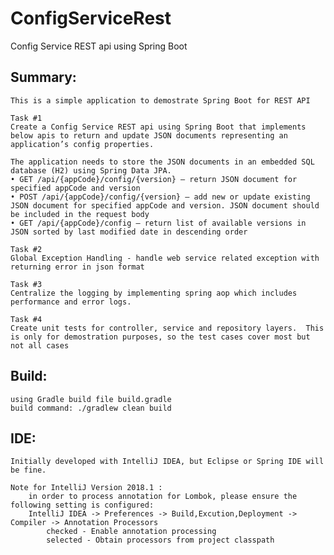 # ConfigServiceRest
Config Service REST api using Spring Boot

## Summary:

    This is a simple application to demostrate Spring Boot for REST API
    
    Task #1
    Create a Config Service REST api using Spring Boot that implements below apis to return and update JSON documents representing an application’s config properties.
    
    The application needs to store the JSON documents in an embedded SQL database (H2) using Spring Data JPA.
    • GET /api/{appCode}/config/{version} – return JSON document for specified appCode and version
    • POST /api/{appCode}/config/{version} – add new or update existing JSON document for specified appCode and version. JSON document should be included in the request body
    • GET /api/{appCode}/config – return list of available versions in JSON sorted by last modified date in descending order

    Task #2
    Global Exception Handling - handle web service related exception with returning error in json format
    
    Task #3
    Centralize the logging by implementing spring aop which includes performance and error logs.    
    
    Task #4 
    Create unit tests for controller, service and repository layers.  This is only for demostration purposes, so the test cases cover most but not all cases


## Build:

    using Gradle build file build.gradle
    build command: ./gradlew clean build

## IDE:

    Initially developed with IntelliJ IDEA, but Eclipse or Spring IDE will be fine.
    
    Note for IntelliJ Version 2018.1 :
    	in order to process annotation for Lombok, please ensure the following setting is configured:
    	IntelliJ IDEA -> Preferences -> Build,Excution,Deployment -> Compiler -> Annotation Processors
    		checked - Enable annotation processing
    		selected - Obtain processors from project classpath
